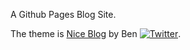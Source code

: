 A Github Pages Blog Site.


The theme is [Nice Blog](https://github.com/itisbenjamin/Nice_Blog/) by Ben [![Twitter](https://img.shields.io/badge/awesome-Ben-66BAB7.svg)](https://twitter.com/itisbenjamin1).


